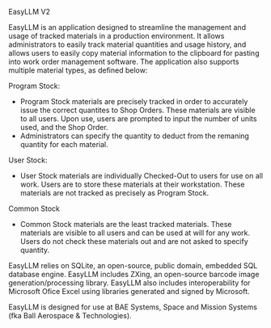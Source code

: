 EasyLLM V2

EasyLLM is an application designed to streamline the management and usage of tracked materials in a production environment. It allows administrators to easily track material quantities and usage history, and allows users to easily copy material information to the clipboard for pasting into work order management software.
The application also supports multiple material types, as defined below:

Program Stock:
  - Program Stock materials are precisely tracked in order to accurately issue the correct quantites to Shop Orders. These materials are visible to all users. Upon use, users are prompted to input the number of units used, and the Shop Order.
  - Administrators can specify the quantity to deduct from the remaning quantity for each material. 

User Stock:
  - User Stock materials are individually Checked-Out to users for use on all work. Users are to store these materials at their workstation. These materials are not tracked as precisely as Program Stock.

Common Stock
  - Common Stock materials are the least tracked materials. These materials are visible to all users and can be used at will for any work. Users do not check these materials out and are not asked to specify quantity.


EasyLLM relies on SQLite, an open-source, public domain, embedded SQL database engine.
EasyLLM includes ZXing, an open-source barcode image generation/processing library.
EasyLLM also includes interoperability for Microsoft Ofice Excel using libraries generated and signed by Microsoft.

EasyLLM is designed for use at BAE Systems, Space and Mission Systems (fka Ball Aerospace & Technologies).
